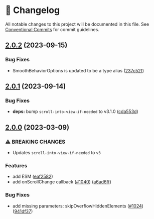 <!-- markdownlint-disable --><!-- textlint-disable -->

# 📓 Changelog

All notable changes to this project will be documented in this file. See
[Conventional Commits](https://conventionalcommits.org) for commit guidelines.

## [2.0.2](https://github.com/scroll-into-view/smooth-scroll-into-view-if-needed/compare/v2.0.1...v2.0.2) (2023-09-15)

### Bug Fixes

- SmoothBehaviorOptions is updated to be a type alias ([237c52f](https://github.com/scroll-into-view/smooth-scroll-into-view-if-needed/commit/237c52ffc4ee4eb3f364f5c7462c8d7deed3aad9))

## [2.0.1](https://github.com/scroll-into-view/smooth-scroll-into-view-if-needed/compare/v2.0.0...v2.0.1) (2023-09-14)

### Bug Fixes

- **deps:** bump `scroll-into-view-if-needed` to v3.1.0 ([cda553d](https://github.com/scroll-into-view/smooth-scroll-into-view-if-needed/commit/cda553d8a4d55647262e13b9191f422053df6915))

## [2.0.0](https://github.com/scroll-into-view/smooth-scroll-into-view-if-needed/compare/v1.1.33...v2.0.0) (2023-03-09)

### ⚠ BREAKING CHANGES

- Updates `scroll-into-view-if-needed` to `v3`

### Features

- add ESM ([eaf2582](https://github.com/scroll-into-view/smooth-scroll-into-view-if-needed/commit/eaf2582c7e4c36af63e17165fa791f2b2c575fe5))
- add onScrollChange callback ([#1040](https://github.com/scroll-into-view/smooth-scroll-into-view-if-needed/issues/1040)) ([a6ad6ff](https://github.com/scroll-into-view/smooth-scroll-into-view-if-needed/commit/a6ad6ffe1acb502902440da70c100d3b93307574))

### Bug Fixes

- add missing parameters: skipOverflowHiddenElements ([#1024](https://github.com/scroll-into-view/smooth-scroll-into-view-if-needed/issues/1024)) ([941df37](https://github.com/scroll-into-view/smooth-scroll-into-view-if-needed/commit/941df371bc5bf1ab1337bb811e1d3ce5a3974bbd))
